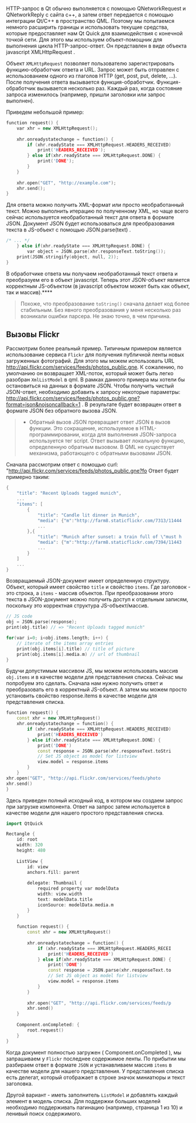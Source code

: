 
HTTP-запрос в Qt обычно выполняется с помощью QNetworkRequest и QNetworkReply с сайта c++, а затем ответ передается с помощью интеграции Qt/C++ в пространство QML. Поэтому мы попытаемся немного расширить границы и использовать текущие средства, которые предоставляет нам Qt Quick для взаимодействия с конечной точкой сети. Для этого мы используем объект-помощник для выполнения цикла HTTP-запрос-ответ. Он представлен в виде объекта javascript XMLHttpRequest .

Объект `XMLHttpRequest` позволяет пользователю зарегистрировать функцию-обработчик ответа и URL. Запрос может быть отправлен с использованием одного из глаголов HTTP (get, post, put, delete, ...). После получения ответа вызывается функция-обработчик. Функция-обработчик вызывается несколько раз. Каждый раз, когда состояние запроса изменилось (например, пришли заголовки или запрос выполнен).

Приведем небольшой пример:

```c++
function request() {
	var xhr = new XMLHttpRequest();
	
	xhr.onreadystatechange = function() {
		if (xhr.readyState === XMLHttpRequest.HEADERS_RECEIVED)
			print('HEADERS_RECEIVED');
		} else if(xhr.readyState === XMLHttpRequest.DONE) {
			print('DONE');
		}
	}
	
	xhr.open("GET", "http://example.com");
	xhr.send();
}
```

Для ответа можно получить XML-формат или просто необработанный текст. Можно выполнить итерацию по полученному XML, но чаще всего сейчас используется необработанный текст для ответа в формате JSON. Документ JSON будет использоваться для преобразования текста в JS-объект с помощью JSON.parse(text) .

```c++
/* ... */
	} else if(xhr.readyState === XMLHttpRequest.DONE) {
		var object = JSON.parse(xhr.responseText.toString());
	print(JSON.stringify(object, null, 2));
}
```

В обработчике ответа мы получаем необработанный текст ответа и преобразуем его в объект javascript. Теперь этот JSON-объект является корректным JS-объектом (в javascript объектом может быть как объект, так и массив).****

> Похоже, что преобразование `toString()` сначала делает код более стабильным. Без явного преобразования у меня несколько раз возникали ошибки парсера. Не знаю точно, в чем причина.

## Вызовы Flickr

Рассмотрим более реальный пример. Типичным примером является использование сервиса `Flickr` для получения публичной ленты новых загруженных фотографий. Для этого мы можем использовать URL http://api.flickr.com/services/feeds/photos_public.gne. К сожалению, по умолчанию он возвращает XML-поток, который может быть легко разобран `XmlListModel` в qml. В рамках данного примера мы хотели бы остановиться на данных в формате JSON. Чтобы получить чистый JSON-ответ, необходимо добавить к запросу некоторые параметры: http://api.flickr.com/services/feeds/photos_public.gne?format=json&nojsoncallback=1 . В результате будет возвращен ответ в формате JSON без обратного вызова JSON.

> - Обратный вызов JSON превращает ответ JSON в вызов функции. Это сокращение, используемое в HTML- программировании, когда для выполнения JSON-запроса используется тег script. Ответ вызывает локальную функцию, определенную обратным вызовом. В QML не существует механизма, работающего с обратными вызовами JSON.

Сначала рассмотрим ответ с помощью curl: "http://api.flickr.com/services/feeds/photos_public.gne?fo
Ответ будет примерно таким:
```c++
{
	"title": "Recent Uploads tagged munich",
	...
	"items": [
		{
			"title": "Candle lit dinner in Munich",
			"media": {"m":"http://farm8.staticflickr.com/7313/11444
			...
		},{
			"title": "Munich after sunset: a train full of \"must h
			"media": {"m":"http://farm8.staticflickr.com/7394/11443
			...
		}
	]
	...
}
```

Возвращаемый JSON-документ имеет определенную структуру. Объект, который имеет свойство `title` и свойство `items`. Где заголовок - это строка, а `items` - массив объектов. При преобразовании этого текста в JSON-документ можно получить доступ к отдельным записям, поскольку это корректная структура JS-объект/массив.

```C++
// JS code
obj = JSON.parse(response);
print(obj.title) // => "Recent Uploads tagged munich"

for(var i=0; i<obj.items.length; i++) {
	// iterate of the items array entries
	print(obj.items[i].title) // title of picture
	print(obj.items[i].media.m) // url of thumbnail
}
```

Будучи допустимым массивом JS, мы можем использовать массив `obj.items` и в качестве модели для представления списка. Сейчас мы попробуем это сделать. Сначала нам нужно получить ответ и преобразовать его в корректный JS-объект. А затем мы можем просто установить свойство response.items в качестве модели для представления списка.

```C++
function request() {
	const xhr = new XMLHttpRequest()
	xhr.onreadystatechange = function() {
		if (xhr.readyState === XMLHttpRequest.HEADERS_RECEIVED)
			print('HEADERS_RECEIVED')
		} else if(xhr.readyState === XMLHttpRequest.DONE) {
			print('DONE')
			const response = JSON.parse(xhr.responseText.toStri
			// Set JS object as model for listview
			view.model = response.items
		}
	}
xhr.open("GET", "http://api.flickr.com/services/feeds/photo
xhr.send()
}
```

Здесь приведен полный исходный код, в котором мы создаем запрос при загрузке компонента. Ответ на запрос затем используется в качестве модели для нашего простого представления списка.

```c++
import QtQuick

Rectangle {
	id: root
	width: 320
	height: 480
	
	ListView {
		id: view
		anchors.fill: parent
		
		delegate: Thumbnail {
			required property var modelData
			width: view.width
			text: modelData.title
			iconSource: modelData.media.m
		}
	}
	
	function request() {
		const xhr = new XMLHttpRequest()
		
		xhr.onreadystatechange = function() {
			if (xhr.readyState === XMLHttpRequest.HEADERS_RECEI
				print('HEADERS_RECEIVED')
			} else if(xhr.readyState === XMLHttpRequest.DONE) {
				print('DONE')
				const response = JSON.parse(xhr.responseText.to
				// Set JS object as model for listview
				view.model = response.items
			}
		}
	
		xhr.open("GET", "http://api.flickr.com/services/feeds/p
		xhr.send()
	}
	
	Component.onCompleted: {
		root.request()
	}
}	
```

Когда документ полностью загружен ( Component.onCompleted ), мы запрашиваем у `Flickr` последнее содержимое ленты. По прибытии мы разбираем ответ в формате `JSON` и устанавливаем массив `items` в качестве модели для нашего представления. У представления списка есть делегат, который отображает в строке значок миниатюры и текст заголовка.

Другой вариант - иметь заполнитель `ListModel` и добавлять каждый элемент в модель списка. Для поддержки больших моделей необходимо поддерживать пагинацию (например, страница 1 из 10) и ленивый поиск содержимого.























